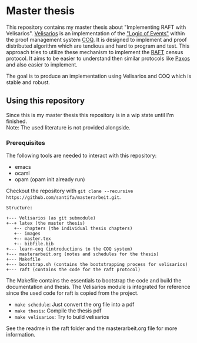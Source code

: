 
# Master thesis

This repository contains my master thesis about "Implementing RAFT with Velisarios".
[Velisarios](https://github.com/vrahli/Velisarios) is an implementation of the 
["Logic of Events"](http://www.nuprl.org/documents/Bickford/TechReportCLEinCTT.pdf)
within the proof management system [COQ](https://coq.inria.fr/). It is designed to implement and proof
distributed algorithm which are tendious and hard to program and test. This approach tries to
utilize these mechanism to implement the [RAFT](https://raft.github.io) census protocol. It aims
to be easier to understand then similar protocols like [Paxos](https://lamport.azurewebsites.net/pubs/lamport-paxos.pdf)
and also easier to implement.

The goal is to produce an implementation using Velisarios and COQ which is stable and robust.

## Using this repository

Since this is my master thesis this repository is in a wip state until I'm finished.  
Note: The used literature is not provided alongside.  

### Prerequisites

The following tools are needed to interact with this repository:

* emacs
* ocaml
* opam (opam init already run)

Checkout the repository with `git clone --recursive https://github.com/santifa/masterarbeit.git`.

    Structure:
    
    +--- Velisarios (as git submodule)
    +--+ latex (the master thesis)
       +-- chapters (the individual thesis chapters)
       +-- images
       +-- master.tex
       +-- bibfile.bib
    +--- learn-coq (introductions to the COQ system)
    +--- masterarbeit.org (notes and schedules for the thesis)
    +--- Makefile
    +--- bootstrap.sh (contains the bootstrapping process for velisarios)
    +--- raft (contains the code for the raft protocol)

The Makefile contains the essentials to bootstrap the code
and build the documentation and thesis. The Velisarios module
is integrated for reference since the used code for raft is copied
from the project.

* `make schedule`: Just convert the org file into a pdf
* `make thesis`: Compile the thesis pdf
* `make velisarios`: Try to build velisarios

See the readme in the raft folder and the masterarbeit.org file for more information.
